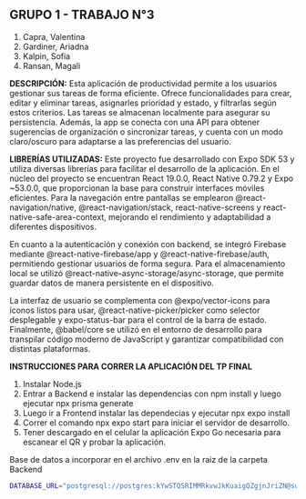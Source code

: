 **GRUPO 1 - TRABAJO N°3**
--
1. Capra, Valentina
2. Gardiner, Ariadna
3. Kalpin, Sofia
4. Ransan, Magali


**DESCRIPCIÓN:**
Esta aplicación de productividad permite a los usuarios gestionar sus tareas de forma eficiente. Ofrece funcionalidades para crear, editar y eliminar tareas, asignarles prioridad y estado, y filtrarlas según estos criterios. Las tareas se almacenan localmente para asegurar su persistencia. Además, la app se conecta con una API para obtener sugerencias de organización o sincronizar tareas, y cuenta con un modo claro/oscuro para adaptarse a las preferencias del usuario.


**LIBRERÍAS UTILIZADAS:**
Este proyecto fue desarrollado con Expo SDK 53 y utiliza diversas librerías para facilitar el desarrollo de la aplicación. En el núcleo del proyecto se encuentran React 19.0.0, React Native 0.79.2 y Expo ~53.0.0, que proporcionan la base para construir interfaces móviles eficientes. Para la navegación entre pantallas se emplearon @react-navigation/native, @react-navigation/stack, react-native-screens y react-native-safe-area-context, mejorando el rendimiento y adaptabilidad a diferentes dispositivos.

En cuanto a la autenticación y conexión con backend, se integró Firebase mediante @react-native-firebase/app y @react-native-firebase/auth, permitiendo gestionar usuarios de forma segura. Para el almacenamiento local se utilizó @react-native-async-storage/async-storage, que permite guardar datos de manera persistente en el dispositivo.

La interfaz de usuario se complementa con @expo/vector-icons para íconos listos para usar, @react-native-picker/picker como selector desplegable y expo-status-bar para el control de la barra de estado. Finalmente, @babel/core se utilizó en el entorno de desarrollo para transpilar código moderno de JavaScript y garantizar compatibilidad con distintas plataformas.

**INSTRUCCIONES PARA CORRER LA APLICACIÓN DEL TP FINAL**
1. Instalar Node.js
2. Entrar a Backend e instalar las dependencias con npm install y luego ejecutar npx prisma generate
4. Luego ir a Frontend instalar las dependecias y ejecutar npx expo install
5. Correr el comando npx expo start para iniciar el servidor de desarrollo.
6. Tener descargado en el celular la aplicación Expo Go necesaria para escanear el QR y probar la aplicación.

Base de datos a incorporar en el archivo .env en la raiz de la carpeta Backend
```bash
DATABASE_URL="postgresql://postgres:kYwSTQSRIMMRkvwJkKuaigQZgjnJriZN@switchback.proxy.rlwy.net:52691/railway"
```


